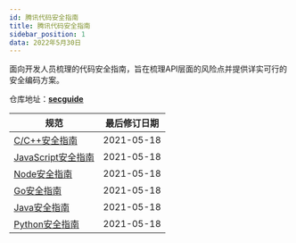 ```yaml
---
id: 腾讯代码安全指南
title: 腾讯代码安全指南
sidebar_position: 1
data: 2022年5月30日
---
```


面向开发人员梳理的代码安全指南，旨在梳理API层面的风险点并提供详实可行的安全编码方案。


仓库地址：**[secguide](https://github.com/Tencent/secguide)**

| 规范                                                         | 最后修订日期 |
| ------------------------------------------------------------ | ------------ |
| [C/C++安全指南](https://github.com/Tencent/secguide/blob/main/C,C++安全指南.md) | 2021-05-18   |
| [JavaScript安全指南](https://github.com/Tencent/secguide/blob/main/JavaScript安全指南.md#1) | 2021-05-18   |
| [Node安全指南](https://github.com/Tencent/secguide/blob/main/JavaScript安全指南.md#2) | 2021-05-18   |
| [Go安全指南](https://github.com/Tencent/secguide/blob/main/Go安全指南.md) | 2021-05-18   |
| [Java安全指南](https://github.com/Tencent/secguide/blob/main/Java安全指南.md) | 2021-05-18   |
| [Python安全指南](https://github.com/Tencent/secguide/blob/main/Python安全指南.md) | 2021-05-18   |

